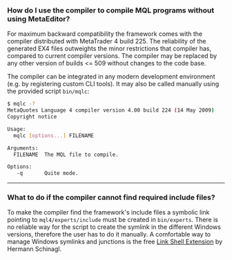 
### How do I use the compiler to compile MQL programs without using MetaEditor?
For maximum backward compatibility the framework comes with the compiler distributed with MetaTrader 4 build 225. The reliability of the generated EX4 files outweights the minor restrictions that compiler has, compared to current compiler versions. The compiler may be replaced by any other version of builds <= 509 without changes to the code base.

The compiler can be integrated in any modern development environment (e.g. by registering custom CLI tools). It may also be called manually using the provided script `bin/mqlc`:

```bash
$ mqlc -?
MetaQuotes Language 4 compiler version 4.00 build 224 (14 May 2009)
Copyright notice

Usage:
  mqlc [options...] FILENAME

Arguments:
  FILENAME  The MQL file to compile.

Options:
   -q       Quite mode.
```
- - -

### What to do if the compiler cannot find required include files?
To make the compiler find the framework's include files a symbolic link pointing to `mql4/experts/include` must be created in `bin/experts`. There is no reliable way for the script to create the symlink in the different Windows versions, therefore the user has to do it manually. A comfortable way to manage Windows symlinks and junctions is the free [Link Shell Extension](http://schinagl.priv.at/nt/hardlinkshellext/linkshellextension.html) by Hermann Schinagl.
